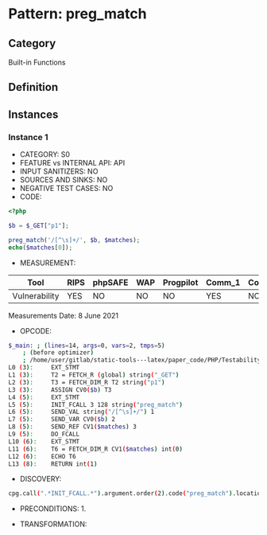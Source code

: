 # Pattern: preg_match

## Category

Built-in Functions

## Definition

## Instances

### Instance 1

- CATEGORY: S0
- FEATURE vs INTERNAL API: API
- INPUT SANITIZERS:  NO
- SOURCES AND SINKS: NO 
- NEGATIVE TEST CASES: NO
- CODE:

```php
<?php

$b = $_GET["p1"];

preg_match('/[^\s]+/', $b, $matches);
echo($matches[0]);
```

- MEASUREMENT:

| Tool          | RIPS | phpSAFE | WAP  | Progpilot | Comm_1 | Comm_2 | Correct |
| ------------- | ---- | ------- | ---- | --------- | ------- | --------- | ------- |
| Vulnerability | YES  |  NO     | NO   | NO        |  YES    | NO        | YES     |
Measurements Date: 8 June 2021

- OPCODE:

```bash
$_main: ; (lines=14, args=0, vars=2, tmps=5)
    ; (before optimizer)
    ; /home/user/gitlab/static-tools---latex/paper_code/PHP/Testability_Patterns/117_preg_match/117_preg_match.php:1-8
L0 (3):     EXT_STMT
L1 (3):     T2 = FETCH_R (global) string("_GET")
L2 (3):     T3 = FETCH_DIM_R T2 string("p1")
L3 (3):     ASSIGN CV0($b) T3
L4 (5):     EXT_STMT
L5 (5):     INIT_FCALL 3 128 string("preg_match")
L6 (5):     SEND_VAL string("/[^\s]+/") 1
L7 (5):     SEND_VAR CV0($b) 2
L8 (5):     SEND_REF CV1($matches) 3
L9 (5):     DO_FCALL
L10 (6):    EXT_STMT
L11 (6):    T6 = FETCH_DIM_R CV1($matches) int(0)
L12 (6):    ECHO T6
L13 (8):    RETURN int(1)
```

- DISCOVERY:

```bash
cpg.call(".*INIT_FCALL.*").argument.order(2).code("preg_match").location.l
```

- PRECONDITIONS:
   1.

- TRANSFORMATION: 

```

```

